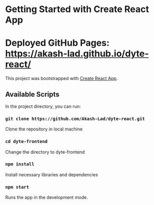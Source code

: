 # Getting Started with Create React App

# Deployed GitHub Pages: https://akash-lad.github.io/dyte-react/

This project was bootstrapped with [Create React App](https://github.com/facebook/create-react-app).

## Available Scripts

In the project directory, you can run:

### `git clone https://github.com/Akash-Lad/dyte-react.git`

Clone the repository in local machine

### `cd dyte-frontend`

Change the directory to dyte-frontend

### `npm install`

Install necessary libraries and dependencies

### `npm start`

Runs the app in the development mode.
